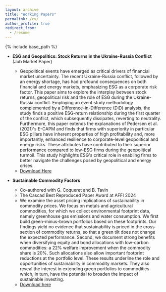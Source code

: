 ```yaml
---
layout: archive
title: "Working Papers"
permalink: /cv/
author_profile: true
redirect_from:
  - /resume
---
```


{% include base_path %}


* **ESG and Geopolitics: Stock Returns in the Ukraine-Russia Conflict** (Job Market Paper)
  * Geopolitical events have emerged as critical drivers of financial market uncertainty. The recent Ukraine-Russia conflict, followed by an energy shortage, has had profound consequences on both financial and energy markets, emphasizing ESG as a corporate risk factor. This paper aims to explore the interplay between stock returns, geopolitical risk and the role of ESG during the Ukraine-Russia conflict. Employing an event study methodology complemented by a Difference-in-Difference (DiD) analysis, the study finds a positive ESG-return relationship during the first quarter of the conflict, which subsequently dissipates, reverting to neutrality. Furthermore, this paper extends the explanations of Pedersen et al. (2021)'s E-CAPM and finds that firms with superiority in particular ESG pillars have inherent properties of high profitability and, more importantly, enhanced resilience to corporate-level geopolitical and energy risks. These attributes have contributed to their superior performance compared to low-ESG firms during the geopolitical turmoil. This study highlights ESG's critical role in enabling firms to better navigate the challenges posed by geopolitical and energy crises.
  * [Download Here](https://papers.ssrn.com/sol3/papers.cfm?abstract_id=5122235)

* **Sustainable Commodity Factors**
  * Co-authored with G. Coqueret and B. Tavin
  * The Cascad Best Reproduced Paper Award at AFFI 2024
  * We examine the asset pricing implications of sustainability in commodity prices. We focus on metals and agricultural commodities, for which we collect environmental footprint data, namely greenhouse gas emissions and water consumption. We first build green-minus-brown portfolios based on these footprints. Our findings yield no evidence that sustainability is priced in the cross-section of commodity returns, so that a green tilt does not change the expected performance. Second, we document strong benefits when diversifying equity and bond allocations with low-carbon commodities: a 22% welfare improvement when the commodity share is 20%. Such allocations also allow important footprint reductions at the portfolio level. These results underline the role and opportunities of sustainability in commodity markets. They also reveal the interest in extending green portfolios to commodities which, in turn, have the potential to broaden the impact of sustainable investing.
  * [Download here](https://papers.ssrn.com/sol3/papers.cfm?abstract_id=4698258)




